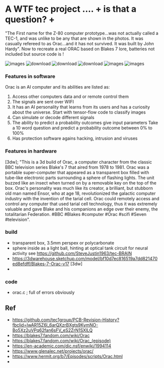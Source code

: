# A WTF tec project .... + is that a question? +

"The First name for the Z-80 computer prototype...was not actually called a TEC-1, and was unlike to be any that are shown in the photos. It was casually refereed to as Orac...and it has not survived. It was built by John Hardy". Now to recreate a real ORAC based on Blakes 7 lore, batteries not included but source code is !

![images](https://user-images.githubusercontent.com/58069246/169675890-4557e685-832e-451e-829e-feefe77f64c5.jpg)
![download](https://user-images.githubusercontent.com/58069246/169675835-ab187108-cb51-4a44-87c6-ca178ea2161c.jpg)
![download](https://user-images.githubusercontent.com/58069246/169675838-ca833971-0bee-4d0f-902f-f78c6dce8527.jpg)
![download](https://user-images.githubusercontent.com/58069246/169675840-553afba7-b9c4-4b8d-86f9-3fe824de500c.jpg)
![images](https://user-images.githubusercontent.com/58069246/169675860-b0449ad9-9547-4bf6-9fc4-ef7455326439.jpg)
![images](https://user-images.githubusercontent.com/58069246/169675869-3858f736-2d1b-4571-95fb-fb4276c5dfcd.jpg)


### Features in software
Orac is an AI computer and its abilities are listed as: 
1. Access other computers data and or remote control them 
2. The signals are sent over WIFI
3. It has an AI personality that learns from its users and has a curiosity about the universe. Start with tensor-flow code to classify images
4. Can simulate or decode different signals
5. The ability to predict a probability outcomes give input parameters Take a 10 word question and predict a probability outcome between 0% to 100% 
6. Has protection software agains hacking, intrusion and viruses 

### Features in hardware
[3dw]; "This is a 3d build of Orac, a computer character from the classic BBC television series Blake's 7 that aired from 1978 to 1981. Orac was a portable super-computer that appeared as a transparent box filled with tube-like electronic parts surrounding a sphere of flashing lights. The unit buzzed like an insect when turned on by a removable key on the top of the box. Orac's personality was much like its creator, a brilliant, but stubborn old man named Ensor, who at age 18, revolutionized the galactic computer industry with the invention of the tarial cell. Orac could remotely access and control any computer that used tarial cell technology, thus it was extremely valuable and gave Blake and his companions an edge over their enemy, the totalitarian Federation. #BBC #Blakes #computer #Orac #scifi #Seven #television".



### build
- transparent box, 3.5mm perspex or polycarbonate
- sphere inside as a light ball, hinting at optical tank circuit for neural activity see https://github.com/SteveJustin1963/tec-BRAIN
- https://3dwarehouse.sketchup.com/model/bf10d7ec816519a7dd821470ed8efdff/Blakes-7-Orac-v17 [3dw]
- 
### code 
- orac.c ; full of errors obviously

## Ref
- https://github.com/tec1group/PCB-Revision-History?fbclid=IwAR15Z6l_6arQXzrBXgts9KymNO-Bo5Xz2uVPq62fan6sFV_eS2ZrN1SXlLQ
- https://blakes7.fandom.com/wiki/Orac
- https://blakes7.fandom.com/wiki/Orac_(episode)
- https://en-academic.com/dic.nsf/enwiki/1994114
- https://www.glenalec.net/projects/orac/
- https://www.hermit.org/b7/Episodes/scripts/Orac.html
- 
